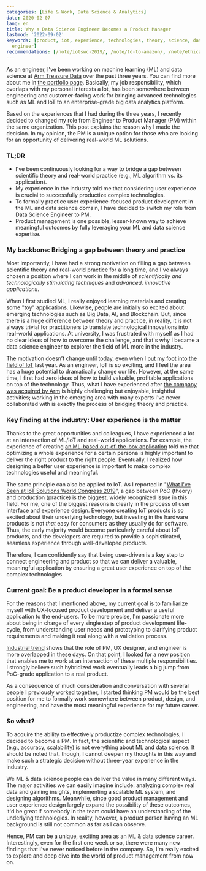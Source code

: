 ```yaml
---
categories: [Life & Work, Data Science & Analytics]
date: 2020-02-07
lang: en
title: Why a Data Science Engineer Becomes a Product Manager
lastmod: '2022-09-02'
keywords: [product, iot, experience, technologies, theory, science, data, user, real,
  engineer]
recommendations: [/note/iotswc-2019/, /note/td-to-amazon/, /note/ethical-product-developer/]
---
```


As an engineer, I've been working on machine learning (ML) and data science at [Arm Treasure Data](https://www.treasuredata.com) over the past three years. You can find more about me in [the portfolio page](/). Basically, my job responsibility, which overlaps with my personal interests a lot, has been somewhere between engineering and customer-facing work for bringing advanced technologies such as ML and IoT to an enterprise-grade big data analytics platform.

Based on the experiences that I had during the three years, I recently decided to changed my role from Engineer to Product Manager (PM) within the same organization. This post explains the reason why I made the decision. In my opinion, the PM is a unique option for those who are looking for an opportunity of delivering real-world ML solutions.

### TL;DR

- I've been continuously looking for a way to bridge a gap between scientific theory and real-world practice (e.g., ML algorithm vs. its application).
- My experience in the industry told me that considering user experience is crucial to successfully productize complex technologies.
- To formally practice user experience-focused product development in the ML and data science domain, I have decided to switch my role from Data Science Engineer to PM.
- Product management is one possible, lesser-known way to achieve meaningful outcomes by fully leveraging your ML and data science expertise.

### My backbone: Bridging a gap between theory and practice

Most importantly, I have had a strong motivation on filling a gap between scientific theory and real-world practice for a long time, and I've always chosen a position where I can work in the middle of *scientifically and technologically stimulating techniques* and *advanced, innovative applications*.

When I first studied ML, I really enjoyed learning materials and creating some "toy" applications. Likewise, people are initially so excited about emerging technologies such as Big Data, AI, and Blockchain. But, since there is a huge difference between theory and practice, in reality, it is not always trivial for practitioners to translate technological innovations into real-world applications. At university, I was frustrated with myself as I had no clear ideas of how to overcome the challenge, and that's why I became a data science engineer to explorer the field of ML more in the industry.

The motivation doesn’t change until today, even when I [put my foot into the field of IoT](https://www.youtube.com/watch?v=P4PUxFX7K00) last year. As an engineer, IoT is so exciting, and I feel the area has a huge potential to dramatically change our life. However, at the same time, I first had zero ideas of how to build valuable, profitable applications on top of the technology. Thus, what I have experienced after [the company was acquired by Arm](https://www.arm.com/company/news/2018/08/arm-acquires-treasure-data) is highly challenging but enjoyable, insightful activities; working in the emerging area with many experts I've never collaborated with is exactly the process of bridging theory and practice.

### Key finding at the industry: User experience is the matter

Thanks to the great opportunities and colleagues, I have experienced a lot at an intersection of ML/IoT and real-world applications. For example, the experience of creating [an ML-based out-of-the-box application](https://dl.acm.org/doi/10.1145/3314183.3324970) told me that optimizing a whole experience for a certain persona is highly important to deliver the right product to the right people. Eventually, I realized how designing a better user experience is important to make complex technologies useful and meaningful.

The same principle can also be applied to IoT. As I reported in "[What I've Seen at IoT Solutions World Congress 2019](/note/iotswc-2019/)", a gap between PoC (theory) and production (practice) is the biggest, widely recognized issue in this field. For me, one of the biggest reasons is clearly in the process of user interface and experience design. Everyone creating IoT products is so excited about their underlying technology, but investing in the hardware products is not *that* easy for consumers as they usually do for software. Thus, the early majority would become particularly careful about IoT products, and the developers are required to provide a sophisticated, seamless experience through well-developed products.

Therefore, I can confidently say that being user-driven is a key step to connect engineering and product so that we can deliver a valuable, meaningful application by ensuring a great user experience on top of the complex technologies.

### Current goal: Be a product developer in a formal sense

For the reasons that I mentioned above, my current goal is to familiarize myself with UX-focused product development and deliver a useful application to the end-users. To be more precise, I'm passionate more about being in charge of every single step of product development life-cycle, from understanding user needs and prototyping to clarifying product requirements and making it real along with a validation process.

[Industrial trend](https://www.abstract.com/blog/product-design-in-2020s/) shows that the role of PM, UX designer, and engineer is more overlapped in these days. On that point, I looked for a new position that enables me to work at an intersection of these multiple responsibilities. I strongly believe such hybridized work eventually leads a big jump from PoC-grade application to a real product.

As a consequence of much consideration and conversation with several people I previously worked together, I started thinking PM would be the best position for me to formally work somewhere between product, design, and engineering, and have the most meaningful experience for my future career.

### So what?

To acquire the ability to effectively productize complex technologies, I decided to become a PM. In fact, the scientific and technological aspect (e.g., accuracy, scalability) is not everything about ML and data science. It should be noted that, though, I cannot deepen my thoughts in this way and make such a strategic decision without three-year experience in the industry.

We ML & data science people can deliver the value in many different ways. The major activities we can easily imagine include: analyzing complex real data and gaining insights, implementing a scalable ML system, and designing algorithms. Meanwhile, since good product management and user experience design largely expand the possibility of these outcomes, it'd be great if somebody in the team could have an understanding of the underlying technologies. In reality, however, a product person having an ML background is still not common as far as I can observe.

Hence, PM can be a unique, exciting area as an ML & data science career. Interestingly, even for the first one week or so, there were many new findings that I've never noticed before in the company. So, I'm really excited to explore and deep dive into the world of product management from now on.
